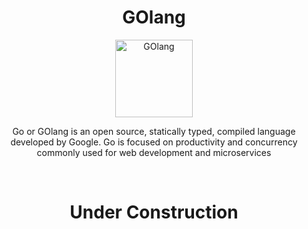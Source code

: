 <h1 align="center">
GOlang
</h1>

<p align="center">
<a href=https://github.com/MintzyG/Lets-Learn>
<img alt="GOlang" src=https://i.imgur.com/FDP8PtQ.png width="124" height="124"></a>
</p>

<p align="center">
  Go or GOlang is an open source, statically typed, compiled language developed by Google.
  Go is focused on productivity and concurrency commonly used for web development and microservices
</p>
<br>

<h1 align="center">
  Under Construction
</h1>
